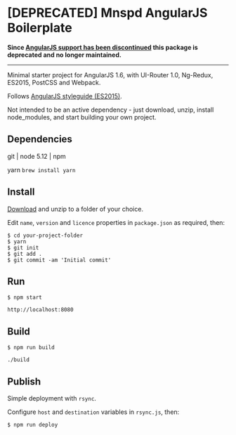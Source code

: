 
[DEPRECATED] Mnspd AngularJS Boilerplate
===========================

**Since [AngularJS support has been discontinued](https://blog.angular.io/discontinued-long-term-support-for-angularjs-cc066b82e65a) this package is deprecated and no longer maintained.**

---

Minimal starter project for AngularJS 1.6, with UI-Router 1.0, Ng-Redux, ES2015, PostCSS and Webpack.

Follows [AngularJS styleguide (ES2015)](https://github.com/toddmotto/angular-styleguide).

Not intended to be an active dependency - just download, unzip, install node_modules, and start building your own project.

Dependencies
------------

git | node 5.12 | npm

yarn `brew install yarn`

Install
-------

[Download](https://github.com/monospaced/angularjs-boilerplate/archive/master.zip) and unzip to a folder of your choice.

Edit `name`, `version` and `licence` properties in `package.json` as required, then:

````
$ cd your-project-folder
$ yarn
$ git init
$ git add .
$ git commit -am 'Initial commit'
````

Run
---

````
$ npm start

http://localhost:8080
````

Build
-----

````
$ npm run build

./build
````

Publish
-------

Simple deployment with `rsync`.

Configure `host` and `destination` variables in `rsync.js`, then:

````
$ npm run deploy
````

